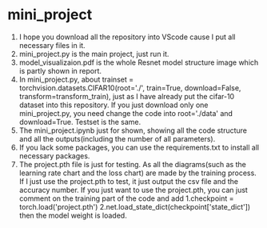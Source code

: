 # mini_project
1. I hope you download all the repository into VScode cause I put all necessary files in it.
2. mini_project.py is the main project, just run it.
3. model_visualizaion.pdf is the whole Resnet model structure image which is partly shown in report.
4. In mini_project.py, about trainset = torchvision.datasets.CIFAR10(root='./', train=True, download=False, transform=transform_train), just as I have already put the cifar-10 dataset into this repository. If you just download only one mini_project.py, you need change the code into root='./data' and download=True. Testset is the same.
5. The mini_project.ipynb just for shown, showing all the code structure and all the outputs(including the number of all parameters).
6. If you lack some packages, you can use the requirements.txt to install all necessary packages.
7. The project.pth file is just for testing. As all the diagrams(such as the learning rate chart and the loss chart) are made by the training process. If I just use the project.pth to test, it just output the csv file and the accuracy number. If you just want to use the project.pth, you can just comment on the training part of the code and add 1.checkpoint = torch.load('project.pth') 2.net.load_state_dict(checkpoint['state_dict']) then the model weight is loaded.
